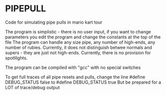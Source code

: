 # PIPEPULL
Code for simulating pipe pulls in mario kart tour

The program is simplistic - there is no user input, if you want to change parameters
you edit the program and change the constants at the top of the file
The program can handle any size pipe, any number of high-ends, any number of rubies.
Currently, it does not distinguish betwee normals and supers - they are just not high-ends.
Currently, there is no provision for spotlilghts.

The program can be compiled with "gcc" with no special switches

To get full traces of all pipe resets and pulls, change the line
  #define DEBUG_STATUS false
to
  #define DEBUG_STATUS true
But be prepared for a LOT of trace/debug output
